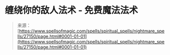 <!--yml

分类：未分类

日期：2024-06-12 19:15:54

-->

# 缠绕你的敌人法术 - 免费魔法法术

> 来源：[https://www.spellsofmagic.com/spells/spiritual_spells/nightmare_spells/27150/page.html#0001-01-01](https://www.spellsofmagic.com/spells/spiritual_spells/nightmare_spells/27150/page.html#0001-01-01)
